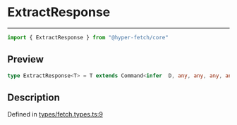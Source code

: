 

# ExtractResponse

<div class="api-docs__separator" data-reactroot="">

---

</div><div class="api-docs__import" data-reactroot="">

```ts
import { ExtractResponse } from "@hyper-fetch/core"
```

</div><div class="api-docs__section">

## Preview

</div><div class="api-docs__preview type single">

```ts
type ExtractResponse<T> = T extends Command<infer  D, any, any, any, any, any, any, any, any, any> ? D : never;
```

</div><div class="api-docs__section">

## Description

</div><div class="api-docs__description"><span class="api-docs__do-not-parse">



</span></div><p class="api-docs__definition">

Defined in [types/fetch.types.ts:9](https://github.com/BetterTyped/hyper-fetch/blob/0bdb96c0/packages/core/src/types/fetch.types.ts#L9)

</p>